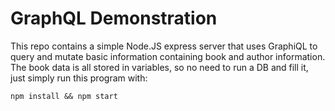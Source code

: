 # GraphQL Demonstration

This repo contains a simple Node.JS express server that uses GraphiQL to query and mutate basic information containing book and author information. The book data is all stored in variables, so no need to run a DB and fill it, just simply run this program with:

`npm install && npm start`
